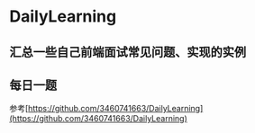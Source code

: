 # DailyLearning

## 汇总一些自己前端面试常见问题、实现的实例

## 每日一题
参考[https://github.com/3460741663/DailyLearning](https://github.com/3460741663/DailyLearning) 